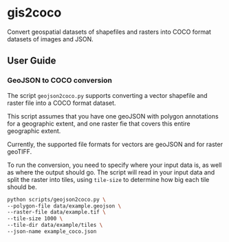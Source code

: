 # gis2coco
Convert geospatial datasets of shapefiles and rasters into COCO format datasets of images and JSON.

## User Guide

### GeoJSON to COCO conversion

The script `geojson2coco.py` supports converting a vector shapefile and raster file into a COCO format dataset.

This script assumes that you have one geoJSON with polygon annotations for a geographic extent, and one raster fie that covers this entire geographic extent.

Currently, the supported file formats for vectors are geoJSON and for raster geoTIFF.

To run the conversion, you need to specify where your input data is, as well as where the output should go. 
The script will read in your input data and split the raster into tiles, using `tile-size` to determine how big each tile should be. 

```bash
python scripts/geojson2coco.py \ 
--polygon-file data/example.geojson \
--raster-file data/example.tif \
--tile-size 1000 \
--tile-dir data/example/tiles \
--json-name example_coco.json
```

